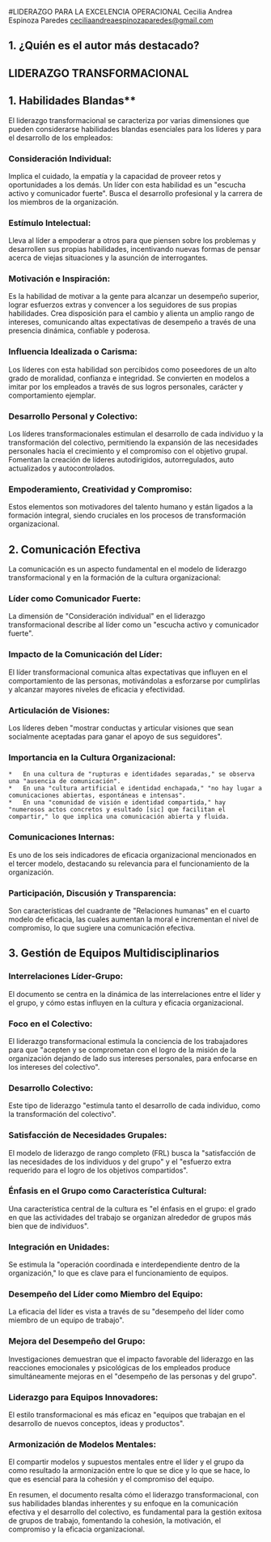 #LIDERAZGO PARA LA EXCELENCIA OPERACIONAL
Cecilia Andrea Espinoza Paredes <ceciliaandreaespinozaparedes@gmail.com>

## 1. ¿Quién es el autor más destacado?

## LIDERAZGO TRANSFORMACIONAL

## 1. Habilidades Blandas**
El liderazgo transformacional se caracteriza por varias dimensiones que pueden considerarse habilidades blandas esenciales para los líderes y para el desarrollo de los empleados:
### Consideración Individual:
Implica el cuidado, la empatía y la capacidad de proveer retos y oportunidades a los demás. Un líder con esta habilidad es un "escucha activo y comunicador fuerte". Busca el desarrollo profesional y la carrera de los miembros de la organización.
### Estímulo Intelectual:
Lleva al líder a empoderar a otros para que piensen sobre los problemas y desarrollen sus propias habilidades, incentivando nuevas formas de pensar acerca de viejas situaciones y la asunción de interrogantes.
### Motivación e Inspiración:
Es la habilidad de motivar a la gente para alcanzar un desempeño superior, lograr esfuerzos extras y convencer a los seguidores de sus propias habilidades. Crea disposición para el cambio y alienta un amplio rango de intereses, comunicando altas expectativas de desempeño a través de una presencia dinámica, confiable y poderosa.
### Influencia Idealizada o Carisma:
Los líderes con esta habilidad son percibidos como poseedores de un alto grado de moralidad, confianza e integridad. Se convierten en modelos a imitar por los empleados a través de sus logros personales, carácter y comportamiento ejemplar.
### Desarrollo Personal y Colectivo:
Los líderes transformacionales estimulan el desarrollo de cada individuo y la transformación del colectivo, permitiendo la expansión de las necesidades personales hacia el crecimiento y el compromiso con el objetivo grupal. Fomentan la creación de líderes autodirigidos, autorregulados, auto actualizados y autocontrolados.
### Empoderamiento, Creatividad y Compromiso:
Estos elementos son motivadores del talento humano y están ligados a la formación integral, siendo cruciales en los procesos de transformación organizacional.

## 2. Comunicación Efectiva
La comunicación es un aspecto fundamental en el modelo de liderazgo transformacional y en la formación de la cultura organizacional:
### Líder como Comunicador Fuerte:
La dimensión de "Consideración individual" en el liderazgo transformacional describe al líder como un "escucha activo y comunicador fuerte".
### Impacto de la Comunicación del Líder:
El líder transformacional comunica altas expectativas que influyen en el comportamiento de las personas, motivándolas a esforzarse por cumplirlas y alcanzar mayores niveles de eficacia y efectividad.
### Articulación de Visiones:
Los líderes deben "mostrar conductas y articular visiones que sean socialmente aceptadas para ganar el apoyo de sus seguidores".
### Importancia en la Cultura Organizacional:
    *   En una cultura de "rupturas e identidades separadas," se observa una "ausencia de comunicación".
    *   En una "cultura artificial e identidad enchapada," "no hay lugar a comunicaciones abiertas, espontáneas e intensas".
    *   En una "comunidad de visión e identidad compartida," hay "numerosos actos concretos y esultado [sic] que facilitan el compartir," lo que implica una comunicación abierta y fluida.
### Comunicaciones Internas:
Es uno de los seis indicadores de eficacia organizacional mencionados en el tercer modelo, destacando su relevancia para el funcionamiento de la organización.
### Participación, Discusión y Transparencia: 
Son características del cuadrante de "Relaciones humanas" en el cuarto modelo de eficacia, las cuales aumentan la moral e incrementan el nivel de compromiso, lo que sugiere una comunicación efectiva.

## 3. Gestión de Equipos Multidisciplinarios

### Interrelaciones Líder-Grupo:
El documento se centra en la dinámica de las interrelaciones entre el líder y el grupo, y cómo estas influyen en la cultura y eficacia organizacional.
### Foco en el Colectivo:
El liderazgo transformacional estimula la conciencia de los trabajadores para que "acepten y se comprometan con el logro de la misión de la organización dejando de lado sus intereses personales, para enfocarse en los intereses del colectivo".
### Desarrollo Colectivo:
Este tipo de liderazgo "estimula tanto el desarrollo de cada individuo, como la transformación del colectivo".
### Satisfacción de Necesidades Grupales:
El modelo de liderazgo de rango completo (FRL) busca la "satisfacción de las necesidades de los individuos y del grupo" y el "esfuerzo extra requerido para el logro de los objetivos compartidos".
### Énfasis en el Grupo como Característica Cultural:
Una característica central de la cultura es "el énfasis en el grupo: el grado en que las actividades del trabajo se organizan alrededor de grupos más bien que de individuos".
### Integración en Unidades:
Se estimula la "operación coordinada e interdependiente dentro de la organización," lo que es clave para el funcionamiento de equipos.
### Desempeño del Líder como Miembro del Equipo:
La eficacia del líder es vista a través de su "desempeño del líder como miembro de un equipo de trabajo".
### Mejora del Desempeño del Grupo:
Investigaciones demuestran que el impacto favorable del liderazgo en las reacciones emocionales y psicológicas de los empleados produce simultáneamente mejoras en el "desempeño de las personas y del grupo".
### Liderazgo para Equipos Innovadores:
El estilo transformacional es más eficaz en "equipos que trabajan en el desarrollo de nuevos conceptos, ideas y productos".
### Armonización de Modelos Mentales:
El compartir modelos y supuestos mentales entre el líder y el grupo da como resultado la armonización entre lo que se dice y lo que se hace, lo que es esencial para la cohesión y el compromiso del equipo.



En resumen, el documento resalta cómo el liderazgo transformacional, con sus habilidades blandas inherentes y su enfoque en la comunicación efectiva y el desarrollo del colectivo, es fundamental para la gestión exitosa de grupos de trabajo, fomentando la cohesión, la motivación, el compromiso y la eficacia organizacional.

